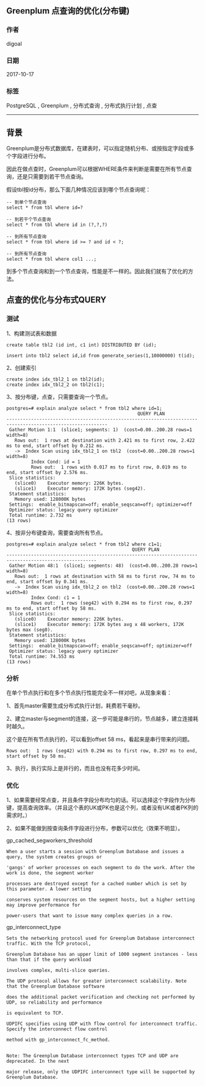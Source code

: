 ## Greenplum 点查询的优化(分布键)  
                         
### 作者        
digoal        
        
### 日期         
2017-10-17       
          
### 标签        
PostgreSQL , Greenplum , 分布式查询 , 分布式执行计划 , 点查    
                    
----                    
                     
## 背景     
Greenplum是分布式数据库，在建表时，可以指定随机分布、或按指定字段或多个字段进行分布。  
  
因此在做点查时，Greenplum可以根据WHERE条件来判断是需要在所有节点查询，还是只需要到若干节点查询。  
  
假设tbl按id分布，那么下面几种情况应该到哪个节点查询呢：  
  
```  
-- 到单个节点查询  
select * from tbl where id=?  
  
-- 到若干个节点查询  
select * from tbl where id in (?,?,?)  
  
-- 到所有节点查询  
select * from tbl where id >= ? and id < ?;  
  
-- 到所有节点查询  
select * from tbl where col1 ...;  
```  
  
到多个节点查询和到一个节点查询，性能是不一样的。因此我们就有了优化的方法。  
  
## 点查的优化与分布式QUERY  
  
### 测试  
  
1、构建测试表和数据  
  
```  
create table tbl2 (id int, c1 int) DISTRIBUTED BY (id);  
  
insert into tbl2 select id,id from generate_series(1,10000000) t(id);  
```  
  
2、创建索引  
  
```  
create index idx_tbl2_1 on tbl2(id);  
create index idx_tbl2_2 on tbl2(c1);  
```  
  
3、按分布键，点查，只需要查询一个节点。  
  
```  
postgres=# explain analyze select * from tbl2 where id=1;  
                                                QUERY PLAN                                                   
-----------------------------------------------------------------------------------------------------------  
 Gather Motion 1:1  (slice1; segments: 1)  (cost=0.00..200.28 rows=1 width=8)  
   Rows out:  1 rows at destination with 2.421 ms to first row, 2.422 ms to end, start offset by 0.212 ms.  
   ->  Index Scan using idx_tbl2_1 on tbl2  (cost=0.00..200.28 rows=1 width=8)  
         Index Cond: id = 1  
         Rows out:  1 rows with 0.017 ms to first row, 0.019 ms to end, start offset by 2.576 ms.  
 Slice statistics:  
   (slice0)    Executor memory: 226K bytes.  
   (slice1)    Executor memory: 172K bytes (seg42).  
 Statement statistics:  
   Memory used: 128000K bytes  
 Settings:  enable_bitmapscan=off; enable_seqscan=off; optimizer=off  
 Optimizer status: legacy query optimizer  
 Total runtime: 2.732 ms  
(13 rows)  
```  
  
4、按非分布键查询，需要查询所有节点。  
  
```  
postgres=# explain analyze select * from tbl2 where c1=1;  
                                              QUERY PLAN                                                 
-------------------------------------------------------------------------------------------------------  
 Gather Motion 48:1  (slice1; segments: 48)  (cost=0.00..200.28 rows=1 width=8)  
   Rows out:  1 rows at destination with 58 ms to first row, 74 ms to end, start offset by 0.341 ms.  
   ->  Index Scan using idx_tbl2_2 on tbl2  (cost=0.00..200.28 rows=1 width=8)  
         Index Cond: c1 = 1  
         Rows out:  1 rows (seg42) with 0.294 ms to first row, 0.297 ms to end, start offset by 58 ms.  
 Slice statistics:  
   (slice0)    Executor memory: 226K bytes.  
   (slice1)    Executor memory: 172K bytes avg x 48 workers, 172K bytes max (seg0).  
 Statement statistics:  
   Memory used: 128000K bytes  
 Settings:  enable_bitmapscan=off; enable_seqscan=off; optimizer=off  
 Optimizer status: legacy query optimizer  
 Total runtime: 74.553 ms  
(13 rows)  
```  
  
### 分析  
在单个节点执行和在多个节点执行性能完全不一样对吧，从现象来看：  
  
1、首先master需要生成分布式执行计划，耗费若干毫秒。  
  
2、建立master与segment的连接，这一步可能是串行的，节点越多，建立连接耗时越久。  
  
这个是在所有节点执行的，可以看到offset 58 ms，看起来是串行带来的问题。  
  
```  
Rows out:  1 rows (seg42) with 0.294 ms to first row, 0.297 ms to end, start offset by 58 ms.  
```  
  
3、执行，执行实际上是并行的，而且也没有花多少时间。  
  
### 优化  
1、如果需要经常点查，并且条件字段分布均匀的话。可以选择这个字段作为分布键，提高查询效率。（并且这个表的UK或PK也是这个列，或者没有UK或者PK列的需求时。）  
  
2、如果不能做到按查询条件字段进行分布，参数可以优化（效果不明显）。  
  
gp_cached_segworkers_threshold  
  
```  
When a user starts a session with Greenplum Database and issues a query, the system creates groups or  
  
'gangs' of worker processes on each segment to do the work. After the work is done, the segment worker  
  
processes are destroyed except for a cached number which is set by this parameter. A lower setting  
  
conserves system resources on the segment hosts, but a higher setting may improve performance for  
  
power-users that want to issue many complex queries in a row.  
```  
  
gp_interconnect_type  
  
```  
Sets the networking protocol used for Greenplum Database interconnect traffic. With the TCP protocol,  
  
Greenplum Database has an upper limit of 1000 segment instances - less than that if the query workload  
  
involves complex, multi-slice queries.  
  
The UDP protocol allows for greater interconnect scalability. Note that the Greenplum Database software  
  
does the additional packet verification and checking not performed by UDP, so reliability and performance  
  
is equivalent to TCP.  
  
UDPIFC specifies using UDP with flow control for interconnect traffic. Specify the interconnect flow control  
  
method with gp_interconnect_fc_method.  
  
  
Note: The Greenplum Database interconnect types TCP and UDP are deprecated. In the next  
  
major release, only the UDPIFC interconnect type will be supported by Greenplum Database.  
```  
